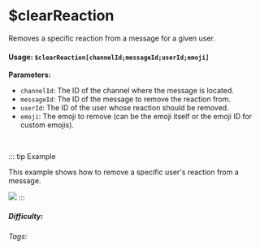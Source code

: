 # $clearReaction

Removes a specific reaction from a message for a given user.

#### Usage: `$clearReaction[channelId;messageId;userId;emoji]`

**Parameters:**

*   `channelId`: The ID of the channel where the message is located.
*   `messageId`: The ID of the message to remove the reaction from.
*   `userId`: The ID of the user whose reaction should be removed.
*   `emoji`: The emoji to remove (can be the emoji itself or the emoji ID for custom emojis).

<br/>

::: tip Example

This example shows how to remove a specific user's reaction from a message.

![](https://cdn.discordapp.com/attachments/914682255346118687/940733866371612712/Screenshot_20220208191957.jpg)
:::

##### Difficulty: <Badge type="tip" text="Easy" vertical="middle" />

###### Tags: <Badge type="tip" text="clear" vertical="middle" /> <Badge type="tip" text="reaction" vertical="middle" />